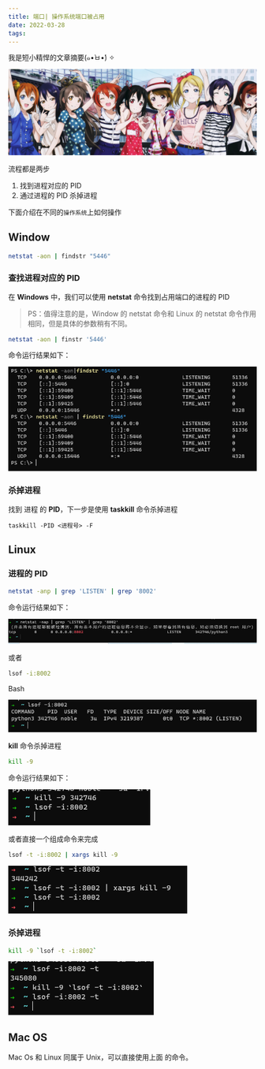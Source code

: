 ```yaml
---
title: 端口| 操作系统端口被占用
date: 2022-03-28
tags:
---
```


我是短小精悍的文章摘要(๑•̀ㅂ•́) ✧

<!-- more -->

![img](../assets/wallhaven-0j1xjp.jpg)

流程都是两步

1. 找到进程对应的 PID
2. 通过进程的 PID 杀掉进程

下面介绍在不同的`操作系统`上如何操作

## Window

```bash
netstat -aon | findstr "5446"
```

### 	查找进程对应的 PID

在 **Windows** 中，我们可以使用 **netstat** 命令找到占用端口的进程的 PID

>  PS：值得注意的是，Window 的 netstat 命令和 Linux 的 netstat 命令作用相同，但是具体的参数稍有不同。

```bash
netstat -aon | finstr '5446'
```

命令运行结果如下： 

![img](../assets/2022-03-28-图片-5.png)

### 	杀掉进程

找到 进程 的 **PID**，下一步是使用 **taskkill** 命令杀掉进程

```
taskkill -PID <进程号> -F
```



## Linux

### 进程的 PID

```bash
netstat -anp | grep 'LISTEN' | grep '8002'
```

 命令运行结果如下： 

![img](../assets/2022-03-28-图片-7.png)

或者

```bash
lsof -i:8002
```

Bash

![img](../assets/2022-03-28-图片-8.png)

**kill** 命令杀掉进程

```bash
kill -9 
```

命令运行结果如下：

![img](../assets/2022-03-28-图片-10.png)

或者直接一个组成命令来完成

```bash
lsof -t -i:8002 | xargs kill -9
```

![img](../assets/2022-03-28-图片-11.png)

### 杀掉进程

```bash
kill -9 `lsof -t -i:8002`
```



![img](../assets/2022-03-28-图片-12.png)

## Mac OS

Mac Os 和 Linux 同属于 Unix，可以直接使用上面 的命令。